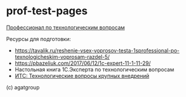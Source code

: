 # prof-test-pages

[Профессионал по технологическим вопросам](https://kuzyara.github.io/prof-test-pages/Профессионал%20по%20технологическим%20вопросам%20-%20Тестирование.html)

Ресурсы для подготовки:
* https://tavalik.ru/reshenie-vsex-voprosov-testa-1sprofessional-po-texnologicheskim-voprosam-razdel-5/
* https://pbazeliuk.com/2017/06/12/1c-expert-11-1-11-29/
* Настольная книга 1С.Эксперта по технологическим вопросам
* [ИТС: Технологические вопросы крупных внедрений](https://its.1c.ru/db/v838doc/bookmark/dev/TI000000876)

(c) agatgroup
